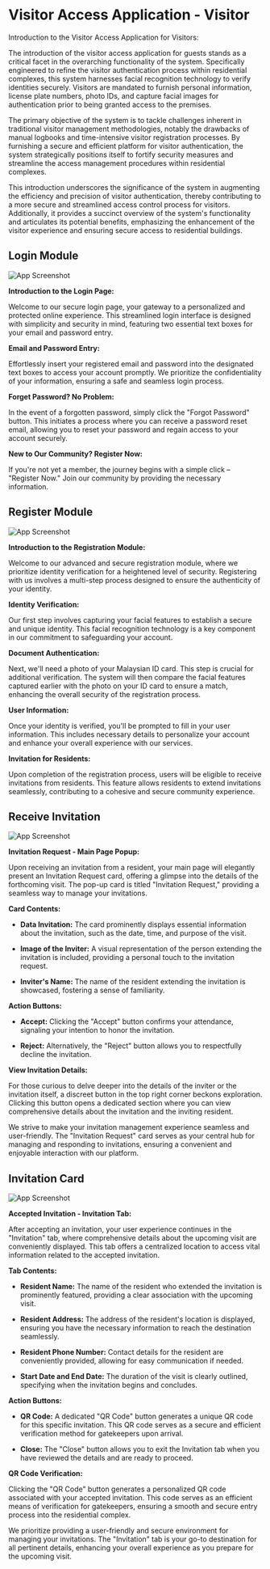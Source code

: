 # Visitor Access Application - Visitor

Introduction to the Visitor Access Application for Visitors:

The introduction of the visitor access application for guests stands as a critical facet in the overarching functionality of the system. Specifically engineered to refine the visitor authentication process within residential complexes, this system harnesses facial recognition technology to verify identities securely. Visitors are mandated to furnish personal information, license plate numbers, photo IDs, and capture facial images for authentication prior to being granted access to the premises.

The primary objective of the system is to tackle challenges inherent in traditional visitor management methodologies, notably the drawbacks of manual logbooks and time-intensive visitor registration processes. By furnishing a secure and efficient platform for visitor authentication, the system strategically positions itself to fortify security measures and streamline the access management procedures within residential complexes.

This introduction underscores the significance of the system in augmenting the efficiency and precision of visitor authentication, thereby contributing to a more secure and streamlined access control process for visitors. Additionally, it provides a succinct overview of the system's functionality and articulates its potential benefits, emphasizing the enhancement of the visitor experience and ensuring secure access to residential buildings.


## Login Module

![App Screenshot](https://github.com/kohboontao123/visitor_access_app_visitor/blob/main/screenshot/loginpage.png?raw=true)

**Introduction to the Login Page:**

Welcome to our secure login page, your gateway to a personalized and protected online experience. This streamlined login interface is designed with simplicity and security in mind, featuring two essential text boxes for your email and password entry.

**Email and Password Entry:**

Effortlessly insert your registered email and password into the designated text boxes to access your account promptly. We prioritize the confidentiality of your information, ensuring a safe and seamless login process.

**Forget Password? No Problem:**

In the event of a forgotten password, simply click the "Forgot Password" button. This initiates a process where you can receive a password reset email, allowing you to reset your password and regain access to your account securely.

**New to Our Community? Register Now:**

If you're not yet a member, the journey begins with a simple click – "Register Now." Join our community by providing the necessary information.

## Register Module

![App Screenshot](https://github.com/kohboontao123/visitor_access_app_visitor/blob/main/screenshot/register%20module.png?raw=true)

**Introduction to the Registration Module:**

Welcome to our advanced and secure registration module, where we prioritize identity verification for a heightened level of security. Registering with us involves a multi-step process designed to ensure the authenticity of your identity.

**Identity Verification:**

Our first step involves capturing your facial features to establish a secure and unique identity. This facial recognition technology is a key component in our commitment to safeguarding your account.

**Document Authentication:**

Next, we'll need a photo of your Malaysian ID card. This step is crucial for additional verification. The system will then compare the facial features captured earlier with the photo on your ID card to ensure a match, enhancing the overall security of the registration process.

**User Information:**

Once your identity is verified, you'll be prompted to fill in your user information. This includes necessary details to personalize your account and enhance your overall experience with our services.

**Invitation for Residents:**

Upon completion of the registration process, users will be eligible to receive invitations from residents. This feature allows residents to extend invitations seamlessly, contributing to a cohesive and secure community experience.



## Receive Invitation

![App Screenshot](https://github.com/kohboontao123/visitor_access_app_visitor/blob/main/screenshot/receive%20invitation.png?raw=true)

**Invitation Request - Main Page Popup:**

Upon receiving an invitation from a resident, your main page will elegantly present an Invitation Request card, offering a glimpse into the details of the forthcoming visit. The pop-up card is titled "Invitation Request," providing a seamless way to manage your invitations.

**Card Contents:**

- **Data Invitation:** The card prominently displays essential information about the invitation, such as the date, time, and purpose of the visit.

- **Image of the Inviter:** A visual representation of the person extending the invitation is included, providing a personal touch to the invitation request.

- **Inviter's Name:** The name of the resident extending the invitation is showcased, fostering a sense of familiarity.

**Action Buttons:**

- **Accept:** Clicking the "Accept" button confirms your attendance, signaling your intention to honor the invitation.

- **Reject:** Alternatively, the "Reject" button allows you to respectfully decline the invitation.

**View Invitation Details:**

For those curious to delve deeper into the details of the inviter or the invitation itself, a discreet button in the top right corner beckons exploration. Clicking this button opens a dedicated section where you can view comprehensive details about the invitation and the inviting resident.

We strive to make your invitation management experience seamless and user-friendly. The "Invitation Request" card serves as your central hub for managing and responding to invitations, ensuring a convenient and enjoyable interaction with our platform.


## Invitation Card

![App Screenshot](https://github.com/kohboontao123/visitor_access_app_visitor/blob/main/screenshot/invitation%20card.png?raw=true)

**Accepted Invitation - Invitation Tab:**

After accepting an invitation, your user experience continues in the "Invitation" tab, where comprehensive details about the upcoming visit are conveniently displayed. This tab offers a centralized location to access vital information related to the accepted invitation.

**Tab Contents:**

- **Resident Name:** The name of the resident who extended the invitation is prominently featured, providing a clear association with the upcoming visit.

- **Resident Address:** The address of the resident's location is displayed, ensuring you have the necessary information to reach the destination seamlessly.

- **Resident Phone Number:** Contact details for the resident are conveniently provided, allowing for easy communication if needed.

- **Start Date and End Date:** The duration of the visit is clearly outlined, specifying when the invitation begins and concludes.

**Action Buttons:**

- **QR Code:** A dedicated "QR Code" button generates a unique QR code for this specific invitation. This QR code serves as a secure and efficient verification method for gatekeepers upon arrival.

- **Close:** The "Close" button allows you to exit the Invitation tab when you have reviewed the details and are ready to proceed.

**QR Code Verification:**

Clicking the "QR Code" button generates a personalized QR code associated with your accepted invitation. This code serves as an efficient means of verification for gatekeepers, ensuring a smooth and secure entry process into the residential complex.

We prioritize providing a user-friendly and secure environment for managing your invitations. The "Invitation" tab is your go-to destination for all pertinent details, enhancing your overall experience as you prepare for the upcoming visit.
